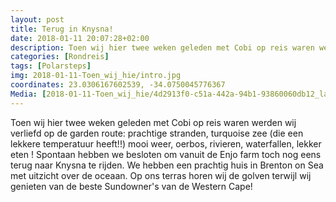 ```yaml
---
layout: post
title: Terug in Knysna!
date: 2018-01-11 20:07:28+02:00
description: Toen wij hier twee weken geleden met Cobi op reis waren werden wij verliefd op de garden route
categories: [Rondreis]
tags: [Polarsteps]
img: 2018-01-11-Toen_wij_hie/intro.jpg
coordinates: 23.0306167602539, -34.0750045776367
Media: [2018-01-11-Toen_wij_hie/4d2913f0-c51a-442a-94b1-93860060db12_large_image.jpg, 2018-01-11-Toen_wij_hie/db5e23ba-f41c-402e-aaf3-02dbc890d42f_large_image.jpg, 2018-01-11-Toen_wij_hie/8d7e4c9b-65f2-41cb-9a0e-7d44670ad876_large_image.jpg, 2018-01-11-Toen_wij_hie/a19f0c91-1d13-4886-bb60-08c88166ffd0_large_image.jpg, 2018-01-11-Toen_wij_hie/9efb4fa8-8d23-4f3e-8fd4-41a939a8a3af_large_image.jpg, 2018-01-11-Toen_wij_hie/c3809b3c-8afc-457e-b5bf-ee3d726b138a_large_image.jpg, 2018-01-11-Toen_wij_hie/8b5cf719-3da6-491a-982f-dc31dc6cfda9_large_image.jpg, 2018-01-11-Toen_wij_hie/69877e73-1ac1-432e-a484-125bcfe5cec1_large_image.jpg, 2018-01-11-Toen_wij_hie/aad19cca-d532-491f-8714-b843a5d6b0f3_large_image.jpg, 2018-01-11-Toen_wij_hie/3852e4d9-90b6-4259-bcb8-d3a083c6ebd1_large_image.jpg, 2018-01-11-Toen_wij_hie/3de4c87a-a9e7-4c14-8455-121f4ef2b3aa_large_image.jpg, 2018-01-11-Toen_wij_hie/94758aab-7584-4b5f-98a5-b4cf9d7b54fc_large_image.jpg, 2018-01-11-Toen_wij_hie/4a5ea295-c0e0-46a0-9681-7e6601faef66_large_image.jpg, 2018-01-11-Toen_wij_hie/a9763a5b-0ca2-485b-b2e8-317439c8b548_large_image.jpg]
---
```

Toen wij hier twee weken geleden met Cobi op reis waren werden wij verliefd op de garden route: prachtige stranden, turquoise zee (die een lekkere temperatuur heeft!!) mooi weer, oerbos, rivieren, waterfallen, lekker eten ! 
Spontaan hebben we besloten om vanuit de Enjo farm toch nog eens terug naar Knysna te rijden. We hebben een prachtig huis in Brenton on Sea met uitzicht over de oceaan. Op ons terras horen wij de golven terwijl wij genieten  van de beste Sundowner's van de  Western Cape! 